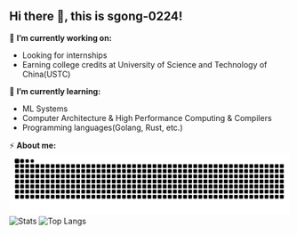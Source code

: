 ## Hi there 👋, this is sgong-0224!

🔭 **I’m currently working on:**
- Looking for internships
- Earning college credits at University of Science and Technology of China(USTC)

🌱 **I’m currently learning:**
- ML Systems
- Computer Architecture & High Performance Computing & Compilers
- Programming languages(Golang, Rust, etc.)

⚡ **About me:**
![Commits](https://github.com/sgong-0224/sgong-0224/blob/output/github-contribution-grid-snake.svg)
![Stats](https://github-readme-stats.vercel.app/api?username=sgong-0224&hide=contribs&bg_color=00000000&hide_rank=true&show_icons=true&include_all_commits=true)
![Top Langs](https://github-readme-stats.vercel.app/api/top-langs/?username=sgong-0224&hide=HTML&layout=compact&langs_count=6)

